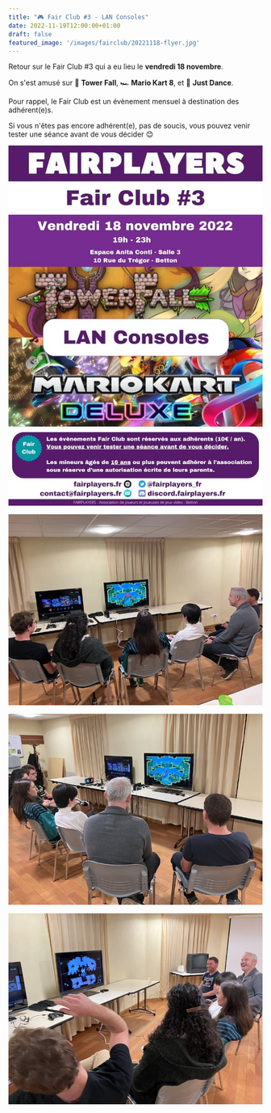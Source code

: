 ```yaml
---
title: "🎮 Fair Club #3 - LAN Consoles"
date: 2022-11-19T12:00:00+01:00
draft: false
featured_image: '/images/fairclub/20221118-flyer.jpg'
---
```


Retour sur le Fair Club #3 qui a eu lieu le **vendredi 18 novembre**.

On s'est amusé sur 🏹 **Tower Fall**, 🏎️ **Mario Kart 8**, et 💃 **Just Dance**.

Pour rappel, le Fair Club est un évènement mensuel à destination des adhérent(e)s.

Si vous n'êtes pas encore adhérent(e), pas de soucis, vous pouvez venir tester une séance avant de vous décider 😊

![Flyer](/images/fairclub/20221118-flyer.jpg)

![Un](/images/fairclub/20221118/01.jpg)

![Deux](/images/fairclub/20221118/02.jpg)

![Trois](/images/fairclub/20221118/03.jpg)
